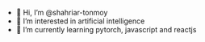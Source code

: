 - 👋 Hi, I’m @shahriar-tonmoy
- 👀 I’m interested in artificial intelligence
- 🌱 I’m currently learning pytorch, javascript and reactjs
